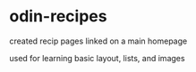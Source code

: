 # odin-recipes

created recip pages linked on a main homepage

used for learning basic layout, lists, and images